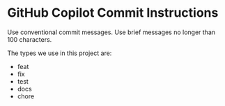 # GitHub Copilot Commit Instructions

Use conventional commit messages.
Use brief messages no longer than 100 characters.

The types we use in this project are:

- feat
- fix
- test
- docs
- chore

